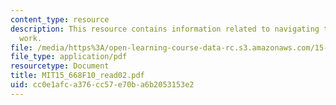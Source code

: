 ```yaml
---
content_type: resource
description: This resource contains information related to navigating the world of
  work.
file: /media/https%3A/open-learning-course-data-rc.s3.amazonaws.com/15-668-people-and-organizations-fall-2010/cc0e1afca376cc57e70ba6b2053153e2_MIT15_668F10_read02.pdf
file_type: application/pdf
resourcetype: Document
title: MIT15_668F10_read02.pdf
uid: cc0e1afc-a376-cc57-e70b-a6b2053153e2
---
```

